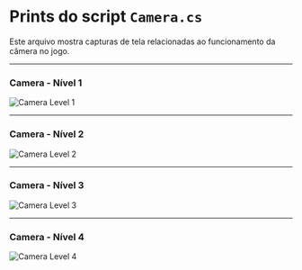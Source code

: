 # Prints do script `Camera.cs`

Este arquivo mostra capturas de tela relacionadas ao funcionamento da câmera no jogo.

---

### Camera - Nível 1
![Camera Level 1](Imagens/Imagens/CameraLevel1.png)

---

### Camera - Nível 2
![Camera Level 2](Imagens/Imagens/CameraLevel2.png)

---

### Camera - Nível 3
![Camera Level 3](Imagens/Imagens/CameraLevel3.png)

---

### Camera - Nível 4
![Camera Level 4](Imagens/Imagens/CameraLevel4.png)

